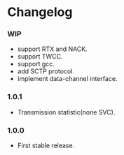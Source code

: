 # Changelog


### WIP

* support RTX and NACK.
* support TWCC.
* support gcc.
* add SCTP protocol.
* implement data-channel interface.


### 1.0.1

* Transmission statistic(none SVC).

### 1.0.0

* First stable release.
